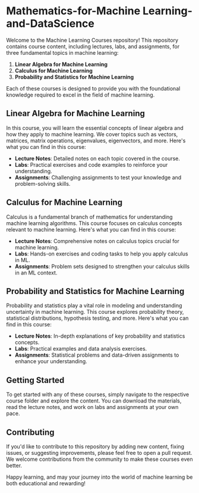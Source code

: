 # Mathematics-for-Machine Learning-and-DataScience

Welcome to the Machine Learning Courses repository! This repository contains course content, including lectures, labs, and assignments, for three fundamental topics in machine learning:

1. **Linear Algebra for Machine Learning**
2. **Calculus for Machine Learning**
3. **Probability and Statistics for Machine Learning**

Each of these courses is designed to provide you with the foundational knowledge required to excel in the field of machine learning.

## Linear Algebra for Machine Learning

In this course, you will learn the essential concepts of linear algebra and how they apply to machine learning. We cover topics such as vectors, matrices, matrix operations, eigenvalues, eigenvectors, and more. Here's what you can find in this course:

- **Lecture Notes**: Detailed notes on each topic covered in the course.
- **Labs**: Practical exercises and code examples to reinforce your understanding.
- **Assignments**: Challenging assignments to test your knowledge and problem-solving skills.

## Calculus for Machine Learning

Calculus is a fundamental branch of mathematics for understanding machine learning algorithms. This course focuses on calculus concepts relevant to machine learning. Here's what you can find in this course:

- **Lecture Notes**: Comprehensive notes on calculus topics crucial for machine learning.
- **Labs**: Hands-on exercises and coding tasks to help you apply calculus in ML.
- **Assignments**: Problem sets designed to strengthen your calculus skills in an ML context.

## Probability and Statistics for Machine Learning

Probability and statistics play a vital role in modeling and understanding uncertainty in machine learning. This course explores probability theory, statistical distributions, hypothesis testing, and more. Here's what you can find in this course:

- **Lecture Notes**: In-depth explanations of key probability and statistics concepts.
- **Labs**: Practical examples and data analysis exercises.
- **Assignments**: Statistical problems and data-driven assignments to enhance your understanding.

## Getting Started

To get started with any of these courses, simply navigate to the respective course folder and explore the content. You can download the materials, read the lecture notes, and work on labs and assignments at your own pace.

## Contributing

If you'd like to contribute to this repository by adding new content, fixing issues, or suggesting improvements, please feel free to open a pull request. We welcome contributions from the community to make these courses even better.

Happy learning, and may your journey into the world of machine learning be both educational and rewarding!
